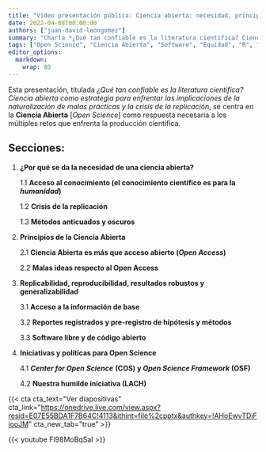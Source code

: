```yaml
---
title: "Video presentación pública: Ciencia abierta: necesidad, principios e iniciativas"
date: 2022-04-08T00:00:00
authors: ["juan-david-leongomez"]
summary: "Charla *¿Qué tan confiable es la literatura científica? Ciencia abierta como estrategia para enfrentar las implicaciones de la naturalización de malas prácticas y la crisis de la replicación*." 
tags: ["Open Science", "Ciencia Abierta", "Software", "Equidad", "R", "Replicación", "Replicabilidad", "Generalizabilidad", "Reproducibilidad", "Publicación", "Literatura Científica"]
editor_options: 
  markdown: 
    wrap: 80
---
```


Esta presentación, titulada *¿Qué tan confiable es la literatura científica?
Ciencia abierta como estrategia para enfrentar las implicaciones de la
naturalización de malas prácticas y la crisis de la replicación*, se centra en
la **Ciencia Abierta** \[*Open Science*\] como respuesta necesaria a los
múltiples retos que enfrenta la producción científica.

## Secciones:

1.  **¿Por qué se da la necesidad de una ciencia abierta?**

    1.1 **Acceso al conocimiento (el conocimiento científico es para la
    *humanidad*)**

    1.2 **Crisis de la replicación**

    1.3 **Métodos anticuados y oscuros**

2.  **Principios de la Ciencia Abierta**

    2.1 **Ciencia Abierta es más que acceso abierto (*Open Access*)**

    2.2 **Malas ideas respecto al Open Access**

3.  **Replicabilidad, reproducibilidad, resultados robustos y
    generalizabilidad**

    3.1 **Acceso a la información de base**

    3.2 **Reportes registrados y pre-registro de hipótesis y métodos**

    3.3 **Software libre y de código abierto**

4.  **Iniciativas y políticas para Open Science**

    4.1 ***Center for Open Science*** **(COS) y *Open Science Framework* (OSF)**

    4.2 **Nuestra humilde iniciativa (LACH)**
    

{{< cta cta_text="Ver diapositivas" cta_link="https://onedrive.live.com/view.aspx?resid=E07E55BDA1F7B64C!4113&ithint=file%2cpptx&authkey=!AHoEwvTDiFiooJM" cta_new_tab="true" >}}

{{< youtube Fl98MoBqSaI >}}
